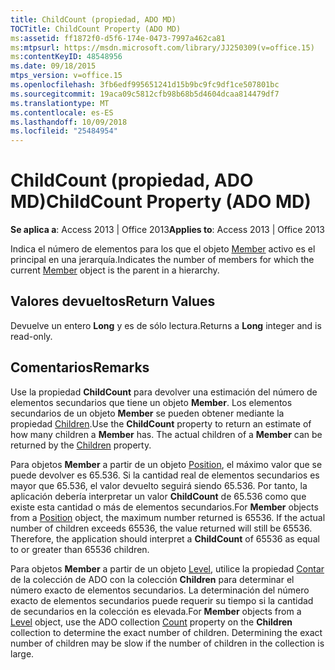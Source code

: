 ```yaml
---
title: ChildCount (propiedad, ADO MD)
TOCTitle: ChildCount Property (ADO MD)
ms:assetid: ff1872f0-d5f6-174e-0473-7997a462ca81
ms:mtpsurl: https://msdn.microsoft.com/library/JJ250309(v=office.15)
ms:contentKeyID: 48548956
ms.date: 09/18/2015
mtps_version: v=office.15
ms.openlocfilehash: 3fb6edf995651241d15b9bc9fc9df1ce507801bc
ms.sourcegitcommit: 19aca09c5812cfb98b68b5d4604dcaa814479df7
ms.translationtype: MT
ms.contentlocale: es-ES
ms.lasthandoff: 10/09/2018
ms.locfileid: "25484954"
---
```

# <a name="childcount-property-ado-md"></a><span data-ttu-id="31012-102">ChildCount (propiedad, ADO MD)</span><span class="sxs-lookup"><span data-stu-id="31012-102">ChildCount Property (ADO MD)</span></span>


<span data-ttu-id="31012-103">**Se aplica a**: Access 2013 | Office 2013</span><span class="sxs-lookup"><span data-stu-id="31012-103">**Applies to**: Access 2013 | Office 2013</span></span>

<span data-ttu-id="31012-104">Indica el número de elementos para los que el objeto [Member](member-object-ado-md.md) activo es el principal en una jerarquía.</span><span class="sxs-lookup"><span data-stu-id="31012-104">Indicates the number of members for which the current [Member](member-object-ado-md.md) object is the parent in a hierarchy.</span></span>

## <a name="return-values"></a><span data-ttu-id="31012-105">Valores devueltos</span><span class="sxs-lookup"><span data-stu-id="31012-105">Return Values</span></span>

<span data-ttu-id="31012-106">Devuelve un entero **Long** y es de sólo lectura.</span><span class="sxs-lookup"><span data-stu-id="31012-106">Returns a **Long** integer and is read-only.</span></span>

## <a name="remarks"></a><span data-ttu-id="31012-107">Comentarios</span><span class="sxs-lookup"><span data-stu-id="31012-107">Remarks</span></span>

<span data-ttu-id="31012-p101">Use la propiedad **ChildCount** para devolver una estimación del número de elementos secundarios que tiene un objeto **Member**. Los elementos secundarios de un objeto **Member** se pueden obtener mediante la propiedad [Children](children-property-ado-md.md).</span><span class="sxs-lookup"><span data-stu-id="31012-p101">Use the **ChildCount** property to return an estimate of how many children a **Member** has. The actual children of a **Member** can be returned by the [Children](children-property-ado-md.md) property.</span></span>

<span data-ttu-id="31012-p102">Para objetos **Member** a partir de un objeto [Position](position-object-ado-md.md), el máximo valor que se puede devolver es 65.536. Si la cantidad real de elementos secundarios es mayor que 65.536, el valor devuelto seguirá siendo 65.536. Por tanto, la aplicación debería interpretar un valor **ChildCount** de 65.536 como que existe esta cantidad o más de elementos secundarios.</span><span class="sxs-lookup"><span data-stu-id="31012-p102">For **Member** objects from a [Position](position-object-ado-md.md) object, the maximum number returned is 65536. If the actual number of children exceeds 65536, the value returned will still be 65536. Therefore, the application should interpret a **ChildCount** of 65536 as equal to or greater than 65536 children.</span></span>

<span data-ttu-id="31012-p103">Para objetos **Member** a partir de un objeto [Level](level-object-ado-md.md), utilice la propiedad [Contar](count-property-ado.md) de la colección de ADO con la colección **Children** para determinar el número exacto de elementos secundarios. La determinación del número exacto de elementos secundarios puede requerir su tiempo si la cantidad de secundarios en la colección es elevada.</span><span class="sxs-lookup"><span data-stu-id="31012-p103">For **Member** objects from a [Level](level-object-ado-md.md) object, use the ADO collection [Count](count-property-ado.md) property on the **Children** collection to determine the exact number of children. Determining the exact number of children may be slow if the number of children in the collection is large.</span></span>

